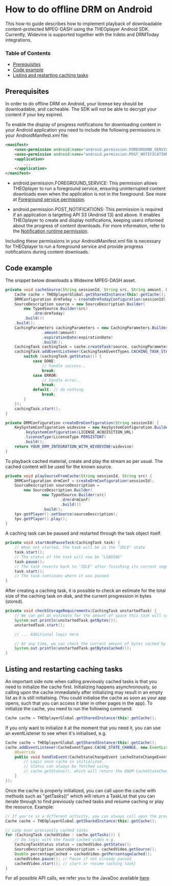 # How to do offline DRM on Android

This how-to guide describes how to implement playback of downloadable content-protected MPEG-DASH using the THEOplayer Android SDK. Currently, Widevine is supported together with the Irdeto and DRMToday integrations.

### Table of Contents

- [Prerequisites](#prerequisites)
- [Code example](#code-example)
- [Listing and restarting caching tasks](#listing-and-restarting-caching-tasks)

## Prerequisites

In order to do offline DRM on Android, your license key should be downloadable, and cacheable. The SDK will not be able to decrypt your content if your key expired.

To enable the display of progress notifications for downloading content in your Android application you need to include the following permissions in your AndroidManifest.xml file:

```xml
<manifest>
    <uses-permission android:name="android.permission.FOREGROUND_SERVICE" />
    <uses-permission android:name="android.permission.POST_NOTIFICATIONS" />
    <application>
        ...
    </application>
</manifest>
```

- android.permission.FOREGROUND_SERVICE: This permission allows THEOplayer to run a foreground service, ensuring uninterrupted content downloads even when the application is not in the foreground. See more at [Foreground service permission](https://developer.android.com/guide/components/foreground-services#request-foreground-service-permissions).

- android.permission.POST_NOTIFICATIONS: This permission is required if an application is targeting API 33 (Android 13) and above. It enables THEOplayer to create and display notifications, keeping users informed about the progress of content downloads. For more information, refer to the [Notification runtime permission](https://developer.android.com/develop/ui/views/notifications/notification-permission).

Including these permissions in your AndroidManifest.xml file is necessary for THEOplayer to run a foreground service and provide progress notifications during content downloads.

## Code example

The snippet below downloads a Widevine MPEG-DASH asset.

```java
private void cacheSource(String sessionId, String src, String amount, Date expirationDate) {
    Cache cache = THEOplayerGlobal.getSharedInstance(this).getCache();
    DRMConfiguration drmToday = createDrmTodayConfiguration(sessionId);
    SourceDescription source = new SourceDescription.Builder(
        new TypedSource.Builder(src)
            .drm(drmToday)
        .build())
    .build();
    CachingParameters cachingParameters = new CachingParameters.Builder()
                .amount(amount)
                .expirationDate(expirationDate)
                .build();
    CachingTask cachingTask = cache.createTask(source, cachingParameters);
    cachingTask.addEventListener(CachingTaskEventTypes.CACHING_TASK_STATE_CHANGE, e -> {
        switch (cachingTask.getStatus()) {
            case DONE:
                // handle success..
                break;
            case ERROR:
                // handle error..
                break;
            default: // do nothing
                break;
        }
    });
    cachingTask.start();
}

private DRMConfiguration createDrmConfiguration(String sessionId) {
    KeySystemConfiguration widevine = new KeySystemConfiguration.Builder()
        .keySystemConfiguration(LICENSE_ACQUISITION_URL)
        .licenseType(LicenseType.PERSISTENT)
        .build();
    return YOUR_DRM_INTEGRATION_WITH_WIVDEVINE(widevine)
}
```

To playback cached material, create and play the stream as per usual. The cached content will be used for the known source.

```java
private void playSourceFromCache(String sessionId, String src) {
    DRMConfiguration drmConf = createDrmConfiguration(sessionId);
    SourceDescription sourceDescription =
        new SourceDescription.Builder(
                new TypedSource.Builder(src)
                        .drm(drmConf)
                        .build())
                .build();
    tpv.getPlayer().setSource(sourceDescription);
    tpv.getPlayer().play();
}
```

A caching task can be paused and restarted through the task object itself.

```java
private void startAndPauseTask(CachingTask task) {
    // When not started, the task will be in the "IDLE" state
    task.start();
    // The status of the task will now be "LOADING"
    task.pause();
    // The task reverts back to "IDLE" after finishing its current segment download
    task.start();
    // The task continues where it was paused
}
```

After creating a caching task, it is possible to check an estimate for the total size of the caching task on disk, and the current progression in bytes (stored).

```java
private void checkStorageRequirements(CachingTask unstartedTask) {
    // We can get an estimate for the amount of space this task will consume. This will be ready once the manifest is preprocessed when the task is created. Starting is not necessary.
    System.out.println(unstartedTask.getBytes());
    unstartedTask.start();

    // ... Additional logic here

    // At any time, we can check the current amount of bytes cached by the task
    System.out.println(unstartedTask.getBytesCached());
}
```

## Listing and restarting caching tasks

An important side note when calling previously cached tasks is that you need to initialize the cache first. Initializing happens asynchronously, so calling upon the cache immediately after initializing may result in an empty list as it is still initialising. (You could initialise the cache as soon as your app opens, such that you can access it later in other pages in the app).
To initialize the cache, you need to run the following command:

```java
Cache cache = THEOplayerGlobal.getSharedInstance(this).getCache();
```

If you only want to initialize it at the moment that you need it, you can use an eventListener to see when it's initialised, e.g.

```java
Cache cache = THEOplayerGlobal.getSharedInstance(this).getCache();
cache.addEventListener(CacheEventTypes.CACHE_STATE_CHANGE, new EventListener<CacheStateChangeEvent>() {
    @Override
    public void handleEvent(CacheStateChangeEvent cacheStateChangeEvent) {
        // Logic once cache is initialized.
        // Status can always be fetched using
        // cache.getStatus(), which will return the ENUM CacheStateChangeEvent.INITIALISED or CacheStateChangeEvent.UNINITIALISED
    }
});
```

Once the cache is properly initialized, you can call upon the cache with methods such as "getTasks()" which will return a TaskList that you can iterate through to find previously cached tasks and resume caching or play the resource. Example:

```java
// If you're in a different activity, you can always call upon the previously initialized cache
Cache cache = THEOplayerGlobal.getSharedInstance(this).getCache();

// Loop over previously cached tasks
for (CachingTask cachedVideo : cache.getTasks()) {
    // Do logic with the found cached video e.g.
    CachingTaskStatus status = cachedVideo.getStatus();
    SourceDescription sourceDescription = cachedVideo.getSource();
    Double percentageCached = cachedVideo.getPercentageCached();
    cachedVideo.pause(); // Pause if not already paused
    cachedVideo.start(); // start or resume caching task}
}
```

For all possible API calls, we refer you to the JavaDoc available [here](https://docs.theoplayer.com/api-reference/android/com/theoplayer/android/api/cache/package-summary.html)
